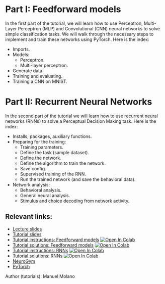 
# Part I: Feedforward models

 In the first part of the tutorial, we will learn how to use Perceptron, Multi-Layer Perceptron (MLP) and Convolutional (CNN) neural networks to solve simple classification tasks. We will walk through the necessary steps to implement and train these networks using PyTorch. Here is the index:
 
- Imports.
- Models:
  * Perceptron.
  * Multi-layer perceptron.
- Generate data.
- Training and evaluating.
- Training a CNN on MNIST.


# Part II: Recurrent Neural Networks

In the second part of the tutorial we will learn how to use recurrent neural networks (RNNs) to solve a Perceptual Decision Making task. Here is the index:

- Installs, packages, auxiliary functions.
- Preparing for the training:
  * Training parameters.
  * Define the task (sample dataset).
  * Define the network.
  * Define the algorithm to train the network.
  * Save config.
  * Supervised training of the RNN.
  * Run the trained network (and save the behavioral data).
- Network analysis:
  * Behavioral analysis.
  * General neural analysis.
  * Stimulus and choice decoding from network activity.



## Relevant links:

- [Lecture slides]()
- [Tutorial slides](https://docs.google.com/presentation/d/1IgJXLB3hCKkwxIctoaZcPjJTR-q_2tCV4Of1PWSpF6I/edit?usp=sharing)
- [Tutorial instructions: Feedforward models](https://github.com/bambschool/BAMB2025/blob/main/Day_7_ANNs/tutorial_5_models-instructions.ipynb) [![Open In Colab](https://colab.research.google.com/assets/colab-badge.svg)](https://colab.research.google.com/github/bambschool/BAMB2025/blob/main/Day_7_ANNs/tutorial_5_models-instructions.ipynb)
- [Tutorial solutions: Feedforward models](https://github.com/bambschool/BAMB2025/blob/main/Day_7_ANNs/tutorial_5_models-solutions.ipynb) [![Open In Colab](https://colab.research.google.com/assets/colab-badge.svg)](https://colab.research.google.com/github/bambschool/BAMB2025/blob/main/Day_7_ANNs/tutorial_5_models-solutions.ipynb)
- [Tutorial instructions: RNNs](https://github.com/bambschool/BAMB2025/blob/main/Day_7_ANNs/tutorial_5_RNNs-instructions.ipynb) [![Open In Colab](https://colab.research.google.com/assets/colab-badge.svg)](https://colab.research.google.com/github/bambschool/BAMB2025/blob/main/Day_7_ANNs/tutorial_5_RNNs-instructions.ipynb)
- [Tutorial solutions: RNNs](https://github.com/bambschool/BAMB2025/blob/main/Day_7_ANNs/tutorial_5_RNNs-solutions.ipynb) [![Open In Colab](https://colab.research.google.com/assets/colab-badge.svg)](https://colab.research.google.com/github/bambschool/BAMB2025/blob/main/Day_7_ANNs/tutorial_5_RNNs-solutions.ipynb)
- [NeuroGym](https://neurogym.github.io/neurogym/latest/)
- [PyTorch](https://pytorch.org/)




Author (tutorials): Manuel Molano
